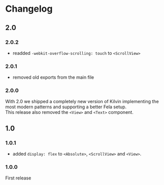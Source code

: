# Changelog

## 2.0

### 2.0.2

- readded `-webkit-overflow-scrolling: touch` to `<ScrollView>`

### 2.0.1

- removed old exports from the main file

### 2.0.0

With 2.0 we shipped a completely new version of Kilvin implementing the most modern patterns and supporting a better Fela setup.<br>
This release also removed the `<View>` and `<Text>` component.

## 1.0

### 1.0.1

- added `display: flex` to `<Absolute>`, `<ScrollView>` and `<View>`.

### 1.0.0

First release
